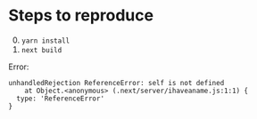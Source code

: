 # Steps to reproduce

0. `yarn install`
1. `next build`

Error:

```
unhandledRejection ReferenceError: self is not defined
    at Object.<anonymous> (.next/server/ihaveaname.js:1:1) {
  type: 'ReferenceError'
}
```
